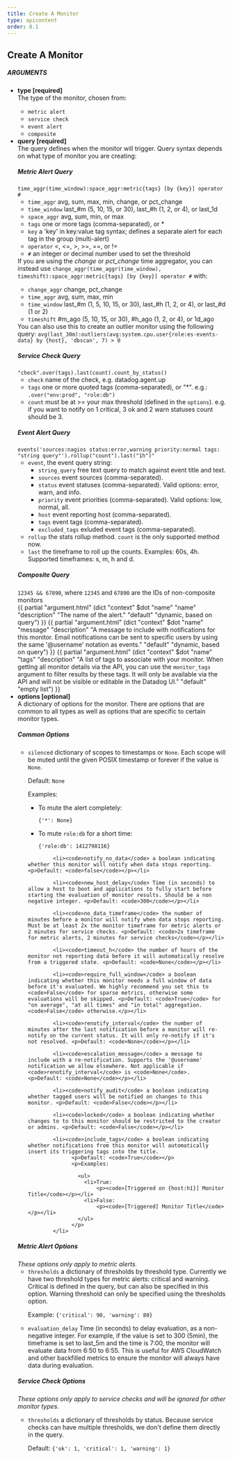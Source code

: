 ```yaml
---
title: Create A Monitor
type: apicontent
order: 8.1
---
```


## Create A Monitor

##### ARGUMENTS
<ul class="arguments">
    <li>
        <strong>type [required]</strong>
        <div>The type of the monitor, chosen from:
            <ul>
                <li><code>metric alert</code></li>
                <li><code>service check</code></li>
                <li><code>event alert</code></li>
                <li><code>composite</code></li>
            </ul>
        </div>
    </li>
    <li>
        <strong>query [required]</strong>
        <div>The query defines when the monitor will trigger. Query syntax depends on what type of monitor you are creating:</div>
        <h5>Metric Alert Query</h5>
        <code>time_aggr(time_window):space_aggr:metric{tags} [by {key}] operator #</code>
        <ul class="arguments">
            <li><code>time_aggr</code> avg, sum, max, min, change, or pct_change</li>
            <li><code>time_window</code> last_#m (5, 10, 15, or 30), last_#h (1, 2, or 4), or last_1d</li>
            <li><code>space_aggr</code> avg, sum, min, or max</li>
            <li><code>tags</code> one or more tags (comma-separated), or *</li>
            <li><code>key</code> a 'key' in key:value tag syntax; defines a separate alert for each tag in the group (multi-alert)</li>
            <li><code>operator</code> &lt;, &lt;=, &gt;, &gt;=, ==, or !=</li>
            <li><code>#</code> an integer or decimal number used to set the threshold</li>
        </ul>
        <div>If you are using the <em>change</em> or <em>pct_change</em> time aggregator, you can instead use <code>change_aggr(time_aggr(time_window), timeshift):space_aggr:metric{tags} [by {key}] operator #</code> with:
            <ul class="arguments">
                <li><code>change_aggr</code> change, pct_change</li>
                <li><code>time_aggr</code> avg, sum, max, min</li>
                <li><code>time_window</code> last_#m (1, 5, 10, 15, or 30), last_#h (1, 2, or 4), or last_#d (1 or 2)</li>
                <li><code>timeshift</code> #m_ago (5, 10, 15, or 30), #h_ago (1, 2, or 4), or 1d_ago</li>
            </ul>
        </div>
        <div>You can also use this to create an outlier monitor using the following query: <code>avg(last_30m):outliers(avg:system.cpu.user{role:es-events-data} by {host}, 'dbscan', 7) > 0</code></div>
        <h5>Service Check Query</h5>
        <code>"check".over(tags).last(count).count_by_status()</code>
        <ul class="arguments">
            <li><code>check</code> name of the check, e.g. datadog.agent.up</li>
            <li><code>tags</code> one or more quoted tags (comma-separated), or "*". e.g.: <code>.over("env:prod", "role:db")</code></li>
            <li><code>count</code> must be at >= your max threshold (defined in the <code>options</code>). e.g. if you want to notify on 1 critical, 3 ok and 2 warn statuses count should be 3.</li>
        </ul>
        <h5>Event Alert Query</h5>
        <code>events('sources:nagios status:error,warning priority:normal tags: "string query"').rollup("count").last("1h")"</code>
        <ul class="arguments">
            <li><code>event</code>, the event query string:
                <ul class="arguments">
                    <li><code>string_query</code> free text query to match against event title and text.</li>
                    <li><code>sources</code> event sources (comma-separated).</li>
                    <li><code>status</code> event statuses (comma-separated). Valid options: error, warn, and info.</li>
                    <li><code>priority</code> event priorities (comma-separated). Valid options: low, normal, all.</li>
                    <li><code>host</code> event reporting host (comma-separated).</li>
                    <li><code>tags</code> event tags (comma-separated).</li>
                    <li><code>excluded_tags</code> exluded event tags (comma-separated).</li>
                </ul>
            </li>
            <li><code>rollup</code> the stats rollup method. <code>count</code> is the only supported method now.</li>
            <li><code>last</code> the timeframe to roll up the counts. Examples: 60s, 4h. Supported timeframes: s, m, h and d.</li>
        </ul>
        <h5>Composite Query</h5>
        <div><code>12345 && 67890</code>, where <code>12345</code> and <code>67890</code> are the IDs of non-composite monitors</div>
    </li>
    {{ partial "argument.html" (dict "context" $dot "name" "name" "description" "The name of the alert." "default" "dynamic, based on query") }}
    {{ partial "argument.html" (dict "context" $dot "name" "message" "description" "A message to include with notifications for this monitor. Email notifications can be sent to specific users by using the same '@username' notation as events." "default" "dynamic, based on query") }}
    {{ partial "argument.html" (dict "context" $dot "name" "tags" "description" "A list of tags to associate with your monitor. When getting all monitor details via the API, you can use the <code>monitor_tags</code> argument to filter results by these tags. It will only be available via the API and will not be visible or editable in the Datadog UI." "default" "empty list") }}
    <li>
        <strong>options [optional]</strong>
        <div>A dictionary of options for the monitor. There are options that are common to all types as well as options that are specific to certain monitor types.</div>
        <h5>Common Options</h5>
        <ul class="arguments">
            <li><code>silenced</code> dictionary of scopes to timestamps or <code>None</code>. Each scope will be muted until the given POSIX timestamp or forever if the value is <code>None</code>.
                <p>Default: <code>None</code></p>
                <p>Examples:
                    <ul>
                      <li>To mute the alert completely: <p><code>{'*': None}</code></p></li>
                      <li>To mute <code>role:db</code> for a short time: <p><code>{'role:db': 1412798116}</code></p></li>
                    </ul>
                </p>
            </li>

            <li><code>notify_no_data</code> a boolean indicating whether this monitor will notify when data stops reporting. <p>Default: <code>false</code></p></li>

            <li><code>new_host_delay</code> Time (in seconds) to allow a host to boot and applications to fully start before starting the evaluation of monitor results. Should be a non negative integer. <p>Default: <code>300</code></p></li>

            <li><code>no_data_timeframe</code> the number of minutes before a monitor will notify when data stops reporting. Must be at least 2x the monitor timeframe for metric alerts or 2 minutes for service checks. <p>Default: <code>2x timeframe for metric alerts, 2 minutes for service checks</code></p></li>

            <li><code>timeout_h</code> the number of hours of the monitor not reporting data before it will automatically resolve from a triggered state. <p>Default: <code>None</code></p></li>

            <li><code>require_full_window</code> a boolean indicating whether this monitor needs a full window of data before it's evaluated. We highly recommend you set this to <code>False</code> for sparse metrics, otherwise some evaluations will be skipped. <p>Default: <code>True</code> for "on average", "at all times" and "in total" aggregation. <code>False</code> otherwise.</p></li>

            <li><code>renotify_interval</code> the number of minutes after the last notification before a monitor will re-notify on the current status. It will only re-notify if it's not resolved. <p>Default: <code>None</code></p></li>

            <li><code>escalation_message</code> a message to include with a re-notification. Supports the '@username' notification we allow elsewhere. Not applicable if <code>renotify_interval</code> is <code>None</code>. <p>Default: <code>None</code></p></li>

            <li><code>notify_audit</code> a boolean indicating whether tagged users will be notified on changes to this monitor. <p>Default: <code>False</code></p></li>

            <li><code>locked</code> a boolean indicating whether changes to to this monitor should be restricted to the creator or admins. <p>Default: <code>False</code></p></li>

            <li><code>include_tags</code> a boolean indicating whether notifications from this monitor will automatically insert its triggering tags into the title.
                  <p>Default: <code>True</code></p>
                  <p>Examples:

                    <ul>
                      <li>True:
                          <p><code>[Triggered on {host:h1}] Monitor Title</code></p></li>
                      <li>False:
                          <p><code>[Triggered] Monitor Title</code></p></li>
                    </ul>
                  </p>
            </li>
</ul>

<h5>Metric Alert Options</h5>
<em>These options only apply to metric alerts.</em>

<ul class="arguments">
  <li>
    <code>thresholds</code> a dictionary of thresholds by threshold type. Currently we have two threshold types for metric alerts: critical and warning. Critical is defined in the query, but can also be specified in this option. Warning threshold can only be specified using the thresholds option.
    <p>Example: <code>{'critical': 90, 'warning': 80}</code></p>
  </li>
  <li>
    <code>evaluation_delay</code> Time (in seconds) to delay evaluation, as a non-negative integer. For example, if the value is set to 300 (5min), the timeframe is set to last_5m and the time is 7:00, the monitor will evaluate data from 6:50 to 6:55. This is useful for AWS CloudWatch and other backfilled metrics to ensure the monitor will always have data during evaluation.
  </li>
</ul>

<h5>Service Check Options</h5>

<em>These options only apply to service checks and will be ignored
for other monitor types.</em>

<ul class="arguments">
  <li>
    <code>thresholds</code> a dictionary of thresholds by status. Because service checks can have multiple thresholds, we don't define them directly in the query.
    <p>Default: <code>{'ok': 1, 'critical': 1, 'warning': 1}</code></p>
  </li>
</ul>

</li>
</ul>